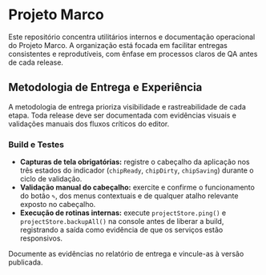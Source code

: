 # Projeto Marco

Este repositório concentra utilitários internos e documentação operacional do Projeto Marco. A organização está focada em facilitar entregas consistentes e reprodutíveis, com ênfase em processos claros de QA antes de cada release.

## Metodologia de Entrega e Experiência
A metodologia de entrega prioriza visibilidade e rastreabilidade de cada etapa. Toda release deve ser documentada com evidências visuais e validações manuais dos fluxos críticos do editor.

### Build e Testes
- **Capturas de tela obrigatórias:** registre o cabeçalho da aplicação nos três estados do indicador (`chipReady`, `chipDirty`, `chipSaving`) durante o ciclo de validação.
- **Validação manual do cabeçalho:** exercite e confirme o funcionamento do botão `✎`, dos menus contextuais e de qualquer atalho relevante exposto no cabeçalho.
- **Execução de rotinas internas:** execute `projectStore.ping()` e `projectStore.backupAll()` na console antes de liberar a build, registrando a saída como evidência de que os serviços estão responsivos.

Documente as evidências no relatório de entrega e vincule-as à versão publicada.
